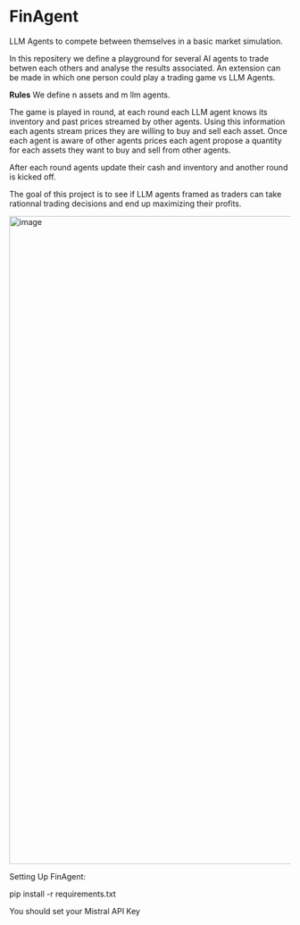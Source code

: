 # FinAgent
LLM Agents to compete between themselves in a basic market simulation.

In this repositery we define a playground for several AI agents to trade betwen each others and analyse the results associated. 
An extension can be made in which one person could play a trading game vs LLM Agents. 

**Rules** 
We define n assets and m llm agents.

The game is played in round, at each round each LLM agent knows its inventory and past prices streamed by other agents.
Using this information each agents stream prices they are willing to buy and sell each asset.
Once each agent is aware of other agents prices each agent propose a quantity for each assets they want to buy and sell from other agents.

After each round agents update their cash and inventory and another round is kicked off.

The goal of this project is to see if LLM agents framed as traders can take rationnal trading decisions and end up maximizing their profits.

<img width="1161" alt="image" src="https://github.com/reda-arab/FinAgent/assets/59368670/7915c446-c2c0-4b9b-bdc3-7a1313a6039d">

Setting Up FinAgent:

pip install -r requirements.txt

You should set your Mistral API Key 
